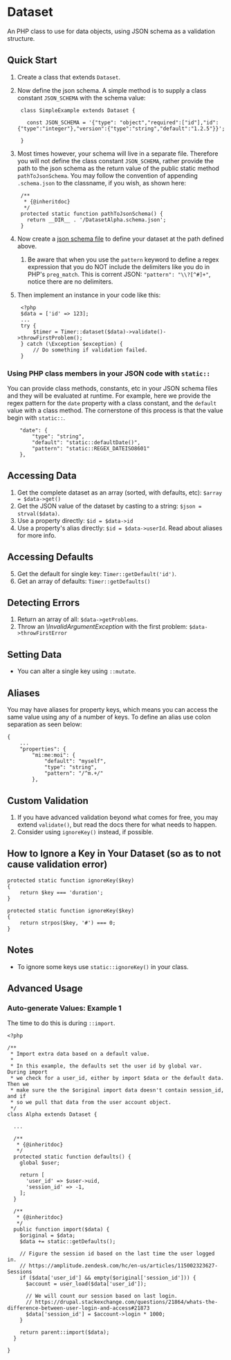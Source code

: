 <!--
id: dataset
tags: usage
-->

# Dataset

An PHP class to use for data objects, using JSON schema as a validation structure.

## Quick Start

1. Create a class that extends `Dataset`.
1. Now define the json schema.  A simple method is to supply a class constant `JSON_SCHEMA` with the schema value:

        class SimpleExample extends Dataset {
        
          const JSON_SCHEMA = '{"type": "object","required":["id"],"id":{"type":"integer"},"version":{"type":"string","default":"1.2.5"}}';
        
        }  
  
1. Most times however, your schema will live in a separate file.  Therefore you will not define the class constant `JSON_SCHEMA`, rather provide the path to the json schema as the return value of the public static method `pathToJsonSchema`.  You may follow the convention of appending `.schema.json` to the classname, if you wish, as shown here:

        /**
         * {@inheritdoc}
         */
        protected static function pathToJsonSchema() {
          return __DIR__ . '/DatasetAlpha.schema.json';
        }
 
1. Now create a [json schema file](https://json-schema.org/latest/json-schema-validation.html#rfc.section.10) to define your dataset at the path defined above.   
    1. Be aware that when you use the `pattern` keyword to define a regex expression that you do NOT include the delimiters like you do in PHP's `preg_match`.  This is corrent JSON: `"pattern": "\\?[^#]+"`, notice there are no delimiters.
3. Then implement an instance in your code like this:
    
        <?php
        $data = ['id' => 123];
        ...
        try {
            $timer = Timer::dataset($data)->validate()->throwFirstProblem();
        } catch (\Exception $exception) {
            // Do something if validation failed.
        }

### Using PHP class members in your JSON code with `static::`

You can provide class methods, constants, etc in your JSON schema files and they will be evaluated at runtime.  For example, here we provide the regex pattern for the `date` property with a class constant, and the `default` value with a class method.  The cornerstone of this process is that the value begin with `static::`.

        "date": {
            "type": "string",
            "default": "static::defaultDate()",
            "pattern": "static::REGEX_DATEISO8601"
        },
        
## Accessing Data

1. Get the complete dataset as an array (sorted, with defaults, etc): `$array = $data->get()`
2. Get the JSON value of the dataset by casting to a string: `$json = strval($data)`.
3. Use a property directly: `$id = $data->id`
4. Use a property's alias directly: `$id = $data->userId`.  Read about aliases for more info.

## Accessing Defaults

5. Get the default for single key: `Timer::getDefault('id')`.
6. Get an array of defaults: `Timer::getDefaults()`

## Detecting Errors

1. Return an array of all: `$data->getProblems`.
1. Throw an _\InvalidArgumentException_ with the first problem: `$data->throwFirstError`

## Setting Data

* You can alter a single key using `::mutate`.

## Aliases

You may have aliases for property keys, which means you can access the same value using any of a number of keys.  To define an alias use colon separation as seen below:

    {
        ...
        "properties": {
            "mi:me:moi": {
                "default": "myself",
                "type": "string",
                "pattern": "/^m.+/"
            },

## Custom Validation

1. If you have advanced validation beyond what comes for free, you may extend `validate()`, but read the docs there for what needs to happen.
2. Consider using `ignoreKey()` instead, if possible.

## How to Ignore a Key in Your Dataset (so as to not cause validation error)

    protected static function ignoreKey($key)
    {
        return $key === 'duration';
    }

    protected static function ignoreKey($key)
    {
        return strpos($key, '#') === 0;
    }

## Notes

* To ignore some keys use `static::ignoreKey()` in your class.

## Advanced Usage

### Auto-generate Values: Example 1

The time to do this is during `::import`. 

    <?php
    
    /**
     * Import extra data based on a default value.
     *
     * In this example, the defaults set the user id by global var.  During import
     * we check for a user_id, either by import $data or the default data.  Then we
     * make sure the the $original import data doesn't contain session_id, and if
     * so we pull that data from the user account object.
     */
    class Alpha extends Dataset {
    
      ... 
      
      /**
       * {@inheritdoc}
       */
      protected static function defaults() {
        global $user;
    
        return [
          'user_id' => $user->uid,
          'session_id' => -1,
        ];
      }
    
      /**
       * {@inheritdoc}
       */
      public function import($data) {
        $original = $data;
        $data += static::getDefaults();
    
        // Figure the session id based on the last time the user logged in.
        // https://amplitude.zendesk.com/hc/en-us/articles/115002323627-Sessions
        if ($data['user_id'] && empty($original['session_id'])) {
          $account = user_load($data['user_id']);
    
          // We will count our session based on last login.
          // https://drupal.stackexchange.com/questions/21864/whats-the-difference-between-user-login-and-access#21873
          $data['session_id'] = $account->login * 1000;
        }
    
        return parent::import($data);
      }
      
    }
